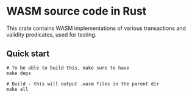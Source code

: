 # WASM source code in Rust

This crate contains WASM implementations of various transactions and validity predicates, used for testing.

## Quick start

```shell
# To be able to build this, make sure to have
make deps

# Build - this will output .wasm files in the parent dir
make all
